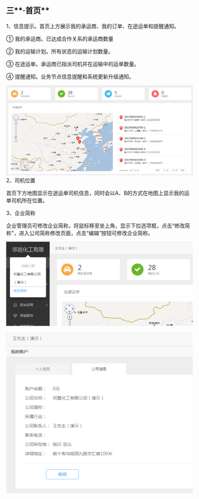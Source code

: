 ## 三**·首页**

1、信息提示。首页上方展示我的承运商、我的订单、在途运单和提醒通知。

① 我的承运商。已达成合作关系的承运商数量

② 我的运输计划。所有状态的运输计划数量。

③ 在途运单。承运商已指派司机并在运输中的运单数量。

④ 提醒通知。业务节点信息提醒和系统更新升级通知。

![](/nassets/h3-1.png)2、司机位置

首页下方地图显示在途运单司机信息，同时会以A、B的方式在地图上显示我的运单司机所在位置。

3、企业简称

企业管理员可修改企业简称，将鼠标移至坐上角，显示下拉选项框，点击“修改简称"，进入公司简称修改页面，点击“编辑”按钮可修改企业简称。

![](/nassets/c3-4.png)

![](/nassets/c3-5.png)

